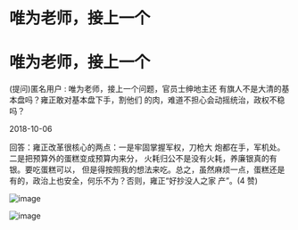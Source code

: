 # 唯为老师，接上一个

# 唯为老师，接上一个

(提问)匿名用户 : 唯为老师，接上一个问题，官员士绅地主还 有旗人不是大清的基本盘吗？雍正敢对基本盘下手，割他们 的肉，难道不担心会动摇统治，政权不稳吗？

2018-10-06

回答：雍正改革很核心的两点：一是牢固掌握军权，刀枪大 炮都在手，军机处。二是把预算外的蛋糕变成预算内来分， 火耗归公不是没有火耗，养廉银真的有银。要吃蛋糕可以， 但是得按照我的想法来吃。总之，虽然麻烦一点，蛋糕还是 有的，政治上也安全，何乐不为？否则，雍正“好抄没人之家 产”。(4 赞)

![image](img/Image_263.png)

![image](img/Image_264.png)